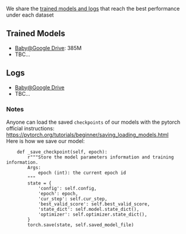 We share the [trained models and logs](https://drive.google.com/drive/folders/1pFcT22yCNYmSeJZyGQRS0QtiG0APCNfi?usp=share_link) that reach the best performance under each dataset

## Trained Models 
- [Baby@Google Drive](https://drive.google.com/file/d/1mE-8coNZ9_eUtvW6h-lq7uFHFRmdMGCa/view?usp=share_link): 385M
- TBC...

## Logs
- [Baby@Google Drive](https://drive.google.com/file/d/1QO48VICdcY-lGj4ZJ0NOP1BV4DM_TBc7/view?usp=share_link)
- TBC...
 

### Notes
Anyone can load the saved `checkpoints` of our models with the pytorch official instructions: https://pytorch.org/tutorials/beginner/saving_loading_models.html   
Here is how we save our model:
```
    def _save_checkpoint(self, epoch):
        r"""Store the model parameters information and training information.
        Args:
            epoch (int): the current epoch id
        """
        state = {
            'config': self.config,
            'epoch': epoch,
            'cur_step': self.cur_step,
            'best_valid_score': self.best_valid_score,
            'state_dict': self.model.state_dict(),
            'optimizer': self.optimizer.state_dict(),
        }
        torch.save(state, self.saved_model_file)
```

